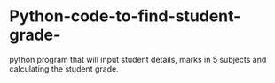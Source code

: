 # Python-code-to-find-student-grade-
python program that will input student details, marks in 5 subjects and calculating the student grade.
